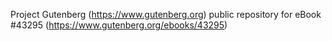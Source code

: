 Project Gutenberg (https://www.gutenberg.org) public repository for eBook #43295 (https://www.gutenberg.org/ebooks/43295)
